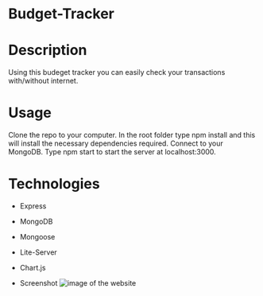 # Budget-Tracker

# Description
Using this budeget tracker you can easily check your transactions with/without internet.

# Usage
Clone the repo to your computer. In the root folder type npm install and this will install the necessary dependencies required. Connect to your MongoDB. Type npm start to start the server at localhost:3000.

# Technologies
* Express
* MongoDB
* Mongoose
* Lite-Server
* Chart.js

* Screenshot
![image of the website]("https://github.com/byourey/Budget-Tracker/blob/main/Images/Budget-Tracker.jpg")

